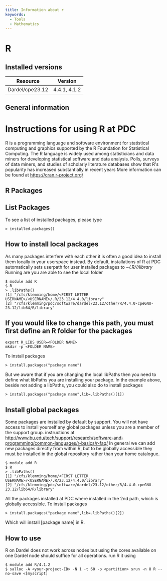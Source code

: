 ```yaml
---
title: Information about r
keywords:
  - Tools
  - Mathematics
---
```

# R

## Installed versions

| Resource | Version |
|---|---|
| Dardel/cpe23.12 | 4.4.1, 4.1.2 |

## General information


# Instructions for using R at PDC
R is a programming language and software environment for statistical computing and graphics supported by the R Foundation for Statistical Computing. The R language is widely used among statisticians and data miners for developing statistical software and data analysis. Polls, surveys of data miners, and studies of scholarly literature databases show that R's popularity has increased substantially in recent years
More information can be found at https://cran.r-project.org/

## R Packages

## List Packages
To see a list of installed packages, please type
```
> installed.packages()
```

## How to install local packages
As many packages interfere with each other it is often a good idea to
install them locally in your userspace instead.
By default, installations of R at PDC automatically sets userpath
for user installed packages to *~/.R/<CPE>/<R version>/library*
Running are you are able to see the local folder
```
$ module add R
$ R
> .libPaths()
[1] "/cfs/klemming/home/<FIRST LETTER USERNAME>/<USERNAME>/.R/23.12/4.4.0/library"
[2] "/cfs/klemming/pdc/software/dardel/23.12/other/R/4.4.0-cpeGNU-23.12/lib64/R/library"
```

## If you would like to change this path, you must first define an R folder for the packages

```
export R_LIBS_USER=<FOLDER NAME>
mkdir -p <FOLDER NAME>
```
To install packages
```
> install.packages("package name")
```
But we aware that if you are changing the local libPaths
then you need to define what libPaths you are installing
your package. In the example above, beside
not adding a libPaths, you could also do
to install packages
```
> install.packages("package name",lib=.libPaths()[1])
```

## Install global packages
Some packages are installed by default by support.
You will not have access to install yourself any global packages unless
you are a member of the support group.
instructions at http://www.bu.edu/tech/support/research/software-and-programming/common-languages/r-basics/r-faq/
In general we can add new packages directly from within R, but to be globally accessible
they must be installed in the global repository rather than your home catalogue.
```
$ module add R
$ R
> .libPaths()
[1] "/cfs/klemming/home/<FIRST LETTER USERNAME>/<USERNAME>/.R/23.12/4.4.0/library"
[2] "/cfs/klemming/pdc/software/dardel/23.12/other/R/4.4.0-cpeGNU-23.12/lib64/R/library"
```
All the packages installed at PDC where installed in the 2nd path, which is globally accessible.
To install packages
```
> install.packages("package name",lib=.libPaths()[2])
```
Which will install [package name] in R.

## How to use

R on Dardel does not work across nodes but using the cores available
on one Dardel node should suffice for all operations.
run R it using
```
$ module add R/4.1.2
$ salloc -A <your-project-ID> -N 1 -t 60 -p <partition> srun -n 8 R --no-save <[myscript]

```

